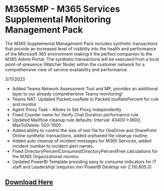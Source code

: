 # M365SMP - M365 Services Supplemental Monitoring Management Pack 
The M365 Supplemental Management Pack includes synthetic transactions that provide an increased level of visibility into the health and performance of the Microsoft 365 environment making it the perfect companion to the M365 Admin Portal. The synthetic transactions will be executed from a local point-of-presence (Watcher Node) within the customer network for a comprehensive view of service availability and performance.  

3/11/2023

- Added Teams Network Assessment Tool and MP, provides an additional layer to our already comprehensive Teams monitoring!
- Teams NAT: Updated PacketLossRate to PacketLossRatePercent for rule and monitor
- Agent Proxy Task – Allows to Set Proxy independently
- Fixed Counter name for Verify Chat Duration performance rule
- Updated Mailflow cleanup rule defaults: Interval: 43400->3600, MaxToDelete: 500-1000
- Added ability to control the size of test file for OneDrive and SharePoint Online synthetic transactions, added orphaned file cleanup routine.
- Added auto cleanup of incident messages for M365 Services, added incident number to incident alert names.
- Fixed DirectoryPercentConsumed/DirectoryPercentFree calculations for the M365 Organizational monitor.
- Updated PowerBI Template providing easy to consume indicators for IT staff and Leadership! (requires min PowerBI Desktop ver 2.110.805.0) 


## [Download Here][Download]

[Download]: https://github.com/monitoringguys/M365SMP/releases/download/M365SMPv3/M365.Supplemental.MP-V3.0.1.0.zip
